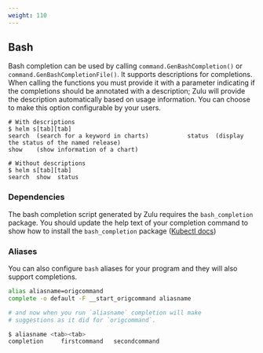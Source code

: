 ```yaml
---
weight: 110
---
```


## Bash

Bash completion can be used by calling `command.GenBashCompletion()` or `command.GenBashCompletionFile()`.
It supports descriptions for completions. When calling the functions you must provide it with a parameter indicating if the completions should be annotated with a description; Zulu
will provide the description automatically based on usage information.  You can choose to make this option configurable by your users.

```shell
# With descriptions
$ helm s[tab][tab]
search  (search for a keyword in charts)           status  (display the status of the named release)
show    (show information of a chart)

# Without descriptions
$ helm s[tab][tab]
search  show  status
```

### Dependencies

The bash completion script generated by Zulu requires the `bash_completion` package. You should update the help text of your completion command to show how to install the `bash_completion` package ([Kubectl docs](https://kubernetes.io/docs/tasks/tools/install-kubectl/#enabling-shell-autocompletion))

### Aliases

You can also configure `bash` aliases for your program and they will also support completions.

```bash
alias aliasname=origcommand
complete -o default -F __start_origcommand aliasname

# and now when you run `aliasname` completion will make
# suggestions as it did for `origcommand`.

$ aliasname <tab><tab>
completion     firstcommand   secondcommand
```
